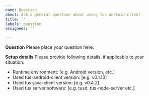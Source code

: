 ```yaml
---
name: Question
about: Ask a general question about using tus-android-client
title: ''
labels: question
assignees: ''

---
```


**Question**
Please place your question here.

**Setup details**
Please provide following details, if applicable to your situation:
- Runtime environment: [e.g. Android version, etc.]
- Used tus-android-client version: [e.g. v0.1.10]
- Used tus-java-client version: [e.g. v0.4.2]
- Used tus server software: [e.g. tusd, tus-node-server etc.]

